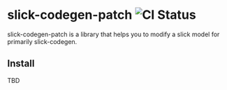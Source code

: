 # slick-codegen-patch ![CI Status](https://github.com/github/hshn/slick-codegen-patch/workflows/ci.yml/badge.svg)

slick-codegen-patch is a library that helps you to modify a slick model for primarily slick-codegen.

## Install

TBD
